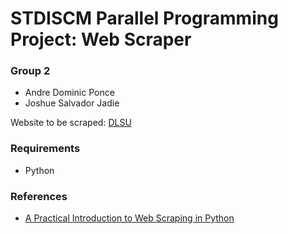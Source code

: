 # STDISCM Parallel Programming Project: Web Scraper

### Group 2
- Andre Dominic Ponce
- Joshue Salvador Jadie

Website to be scraped: [DLSU](https://www.dlsu.edu.ph)

### Requirements
- Python 

### References
- [A Practical Introduction to Web Scraping in Python](https://realpython.com/python-web-scraping-practical-introduction)
